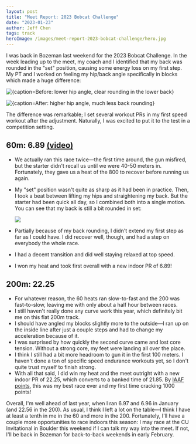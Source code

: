 ```yaml
---
layout: post
title: "Meet Report: 2023 Bobcat Challenge"
date: "2023-01-23"
author: Jeff Chen
tags: track
heroImage: /images/meet-report-2023-bobcat-challenge/hero.jpg
---
```


I was back in Bozeman last weekend for the 2023 Bobcat Challenge. In the week leading up to the meet, my coach and I identified that my back was rounded in the "set" position, causing some energy loss on my first step. My PT and I worked on feeling my hip/back angle specifically in blocks which made a huge difference:

![{caption=Before: lower hip angle, clear rounding in the lower back}](/images/meet-report-2023-bobcat-challenge/before-pt.jpg)

![{caption=After: higher hip angle, much less back rounding}](/images/meet-report-2023-bobcat-challenge/after-pt.jpg)

The difference was remarkable; I set several workout PRs in my first speed workout after the adjustment. Naturally, I was excited to put it to the test in a competition setting.

<!-- excerpt -->

## 60m: 6.89 [(video)](https://photos.app.goo.gl/7LnRGVo11h4TJBWw5)

- We actually ran this race twice—the first time around, the gun misfired, but the starter didn't recall us until we were 40-50 meters in. Fortunately, they gave us a heat of the 800 to recover before running us again.

- My "set" position wasn't quite as sharp as it had been in practice. Then, I took a beat between lifting my hips and straightening my back. But the starter had been quick all day, so I combined both into a single motion. You can see that my back is still a bit rounded in set:

  ![](/images/meet-report-2023-bobcat-challenge/hero.jpg)

- Partially because of my back rounding, I didn't extend my first step as far as I could have. I did recover well, though, and had a step on everybody the whole race.
- I had a decent transition and did well staying relaxed at top speed.
- I won my heat and took first overall with a new indoor PR of 6.89!

## 200m: 22.25

- For whatever reason, the 60 heats ran slow-to-fast and the 200 was fast-to-slow, leaving me with only about a half hour between races.
- I still haven't really done any curve work this year, which definitely bit me on this flat 200m track.
- I should have angled my blocks slightly more to the outside—I ran up on the inside line after just a couple steps and had to change my acceleration because of it.
- I was surprised by how quickly the second curve came and lost core tension. Without a strong core, my feet were landing all over the place.
- I think I still had a bit more headroom to gun it in the first 100 meters. I haven't done a ton of specific speed endurance workouts yet, so I don't quite trust myself to finish strong.
- With all that said, I did win my heat and the meet outright with a new indoor PR of 22.25, which converts to a banked time of 21.85. By [IAAF points](https://jeffchen.dev/projects/track/points-calculator/), this was my best race ever and my first time cracking 1000 points!

Overall, I'm well ahead of last year, when I ran 6.97 and 6.96 in January (and 22.56 in the 200). As usual, I think I left a lot on the table—I think I have at least a tenth in me in the 60 and more in the 200. Fortunately, I'll have a couple more opportunities to race indoors this season: I may race at the CU Invitational in Boulder this weekend if I can talk my way into the meet. If not, I'll be back in Bozeman for back-to-back weekends in early February.
